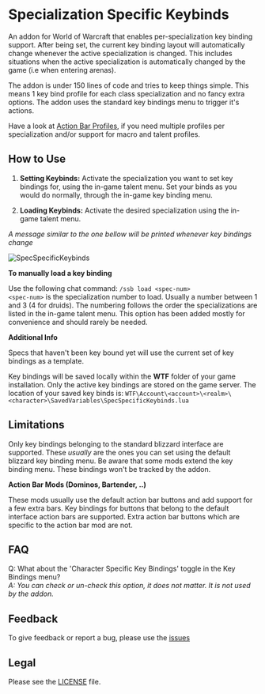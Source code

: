# Specialization Specific Keybinds

An addon for World of Warcraft that enables per-specialization key binding support. After being set, the current key binding layout
will automatically change whenever the active specialization is changed. This includes situations when the active
specialization is automatically changed by the game (i.e when entering arenas).

The addon is under 150 lines of code and tries to keep things simple. This means 1 key bind profile for each
class specialization and no fancy extra options. The addon uses the standard key bindings menu to trigger it's actions.

Have a look at [Action Bar Profiles](https://github.com/Silencer2K/wow-action-bar-profiles), if you need multiple profiles
per specialization and/or support for macro and talent profiles.

## How to Use

1. **Setting Keybinds:** Activate the specialization you want to set key bindings for, using the in-game talent menu. Set your binds as you would do normally, through the in-game key binding menu.

1. **Loading Keybinds:** Activate the desired specialization using the in-game talent menu.

_A message similar to the one bellow will be printed whenever key bindings change_

![SpecSpecificKeybinds](https://i.imgur.com/Pi7GAol.jpg)

**To manually load a key binding**

Use the following chat command: ``/ssb load <spec-num>``  
``<spec-num>`` is the specialization number to load. Usually a number between 1 and 3 (4 for druids). The numbering
follows the order the specializations are listed in the in-game talent menu. This option has been added mostly for convenience
and should rarely be needed.

**Additional Info**

Specs that haven't been key bound yet will use the current set of key bindings as a template.

Key bindings will be saved locally within the __WTF__ folder of your game installation. Only the active key bindings
are stored on the game server. The location of your saved key binds is:
``WTF\Account\<account>\<realm>\<character>\SavedVariables\SpecSpecificKeybinds.lua``

## Limitations

Only key bindings belonging to the standard blizzard interface are supported. These _usually_ are the ones you can set
using the default blizzard key binding menu. Be aware that some mods extend the key binding menu. These bindings won't 
be tracked by the addon. 

**Action Bar Mods (Dominos, Bartender, ..)**

These mods usually use the default action bar buttons and add support for a few extra bars. Key bindings for buttons that belong to the default interface action bars are supported. Extra action bar buttons which are specific to the action bar mod are not.

## FAQ

Q: What about the 'Character Specific Key Bindings' toggle in the Key Bindings menu?  
_A: You can check or un-check this option, it does not matter. It is not used by the addon._

## Feedback
To give feedback or report a bug, please use the [issues](https://github.com/myzb/SpecSpecificKeybinds/issues)

## Legal
Please see the [LICENSE](https://github.com/myzb/SpecSpecificKeybinds/blob/master/LICENSE.txt) file.
